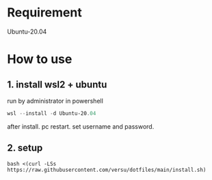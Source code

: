 # Requirement

Ubuntu-20.04

# How to use

## 1. install wsl2 + ubuntu

run by administrator in powershell

```powershell
wsl --install -d Ubuntu-20.04
```

after install. pc restart.
set username and password.

## 2. setup

```
bash <(curl -LSs https://raw.githubusercontent.com/versu/dotfiles/main/install.sh)
```

